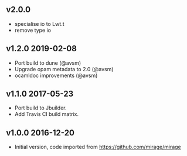 v2.0.0
------

- specialise io to Lwt.t
- remove type io

v1.2.0 2019-02-08
-----------------

- Port build to dune (@avsm)
- Upgrade opam metadata to 2.0 (@avsm)
- ocamldoc improvements (@avsm)

v1.1.0 2017-05-23
-----------------

- Port build to Jbuilder.
- Add Travis CI build matrix.

v1.0.0 2016-12-20
-----------------

- Initial version, code imported from https://github.com/mirage/mirage
